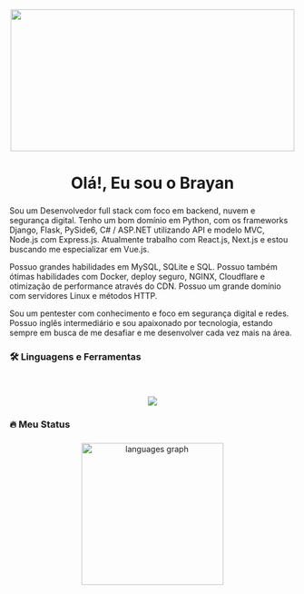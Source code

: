 <div align="center">
  <img height="250" width="500" src="https://user-images.githubusercontent.com/74038190/225813708-98b745f2-7d22-48cf-9150-083f1b00d6c9.gif"  />
</div>

###

<h1 align="center">Olá!, Eu sou o Brayan</h1>

###
<p align="left">
Sou um Desenvolvedor full stack com foco em backend, nuvem e segurança digital. Tenho um bom domínio em Python, com os frameworks Django, Flask, PySide6, C# / ASP.NET utilizando API e modelo MVC, Node.js com Express.js. Atualmente trabalho com React.js, Next.js e estou buscando me especializar em Vue.js.

Possuo grandes habilidades em MySQL, SQLite e SQL. Possuo também ótimas habilidades com Docker, deploy seguro, NGINX, Cloudflare e otimização de performance através do CDN. Possuo um grande domínio com servidores Linux e métodos HTTP.

Sou um pentester com conhecimento e foco em segurança digital e redes. Possuo inglês intermediário e sou apaixonado por tecnologia, estando sempre em busca de me desafiar e me desenvolver cada vez mais na área.
</p>


###

<h3 align="left">🛠 Linguagens e Ferramentas</h3>

###

<br clear="both">

<div align="left">
  <p align="center">
  <a href="https://skillicons.dev">
    <img src="https://skillicons.dev/icons?i=py,ts,js,cs,bash,nodejs,qt,dotnet,mysql,sqlite,docker,git,linux,nginx,aws,cloudflare,nextjs,react,vue,express,django,flask,css,tailwind" />
  </a>
</p>
  
</div>

###

<h3 align="left">🔥   Meu Status</h3>

###

<div align="center">
  <img src="https://github-readme-stats.vercel.app/api/top-langs?username=Brayandev0&locale=en&hide_title=false&layout=compact&card_width=320&langs_count=5&theme=dracula&hide_border=false&order=2" height="250" alt="languages graph"  />

</div>
